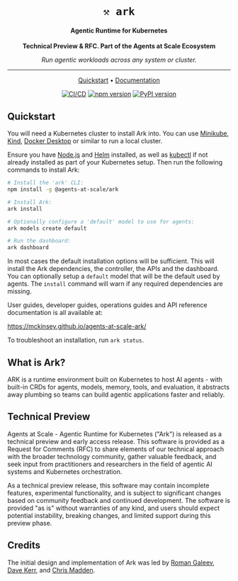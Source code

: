 <div align="center">
  <h1 align="center"><code>⚒️ ark</code></h1>
  <h4 align="center">Agentic Runtime for Kubernetes</h4>
  <p align="center">
    <strong>Technical Preview & RFC. Part of the Agents at Scale Ecosystem</strong>
  </p>
  <p align="center">
    <em>Run agentic workloads across any system or cluster.</em>
  </p>

  <hr>

  <p align="center">
    <a href="#quickstart">Quickstart</a> •
    <a href="https://mckinsey.github.io/agents-at-scale-ark/">Documentation</a>
  </p>
  <p align="center">
    <a href="https://github.com/mckinsey/agents-at-scale-ark/actions/workflows/cicd.yaml"><img src="https://github.com/mckinsey/agents-at-scale-ark/actions/workflows/cicd.yaml/badge.svg" alt="CI/CD"></a>
    <a href="https://www.npmjs.com/package/@agents-at-scale/ark"><img src="https://img.shields.io/npm/v/@agents-at-scale/ark.svg" alt="npm version"></a>
    <a href="https://pypi.org/project/ark-sdk/"><img src="https://img.shields.io/pypi/v/ark-sdk.svg" alt="PyPI version"></a>
  </p>
</div>

## Quickstart

You will need a Kubernetes cluster to install Ark into. You can use [Minikube](https://minikube.sigs.k8s.io/docs/start), [Kind](https://kind.sigs.k8s.io/docs/user/quick-start/), [Docker Desktop](https://docs.docker.com/desktop/kubernetes/) or similar to run a local cluster. 

Ensure you have [Node.js](https://nodejs.org/en/download) and [Helm](https://helm.sh/docs/intro/install/) installed, as well as [kubectl](https://kubernetes.io/docs/reference/kubectl/) if not already installed as part of your Kubernetes setup. Then run the following commands to install Ark:

```bash
# Install the 'ark' CLI:
npm install -g @agents-at-scale/ark

# Install Ark:
ark install

# Optionally configure a 'default' model to use for agents:
ark models create default

# Run the dashboard:
ark dashboard
```

In most cases the default installation options will be sufficient. This will install the Ark dependencies, the controller, the APIs and the dashboard. You can optionally setup a `default` model that will be the default used by agents. The `install` command will warn if any required dependencies are missing.

User guides, developer guides, operations guides and API reference documentation is all available at:

https://mckinsey.github.io/agents-at-scale-ark/

To troubleshoot an installation, run `ark status`.

## What is Ark?

ARK is a runtime environment built on Kubernetes to host AI agents - with built-in CRDs for agents, models, memory, tools, and evaluation, it abstracts away plumbing so teams can build agentic applications faster and reliably.

## Technical Preview

Agents at Scale - Agentic Runtime for Kubernetes ("Ark") is released as a technical preview and early access release. This software is provided as a Request for Comments (RFC) to share elements of our technical approach with the broader technology community, gather valuable feedback, and seek input from practitioners and researchers in the field of agentic AI systems and Kubernetes orchestration.

As a technical preview release, this software may contain incomplete features, experimental functionality, and is subject to significant changes based on community feedback and continued development. The software is provided "as is" without warranties of any kind, and users should expect potential instability, breaking changes, and limited support during this preview phase.

## Credits

The initial design and implementation of Ark was led by [Roman Galeev](https://github.com/Roman-Galeev), [Dave Kerr](https://github.com/dwmkerr), and [Chris Madden](https://github.com/cm94242).
